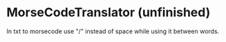 # MorseCodeTranslator (unfinished)


In txt to morsecode use "/" instead of space while using it between words.
